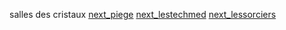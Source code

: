 salles des cristaux
[next_piege](tu_es_piege.md)
[next_lestechmed](foretdestechmed.md)
[next_lessorciers](latourdessorciers.md)

